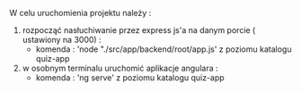 W celu uruchomienia projektu należy : 
1) rozpocząć nasłuchiwanie przez express js'a na danym porcie ( ustawiony na 3000) : 
    - komenda : 'node "./src/app/backend/root/app.js' z poziomu katalogu quiz-app
2) w osobnym terminalu uruchomić aplikacje angulara : 
    - komenda : 'ng serve' z poziomu katalogu quiz-app